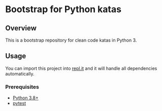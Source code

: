 # Bootstrap for Python katas

## Overview

This is a bootstrap repository for clean code katas in Python 3.

## Usage

You can import this project into [repl.it](https://replit.com)
and it will handle all dependencies automatically.

### Prerequisites

* [Python 3.8+](https://cmake.org)
* [pytest](https://pytest.org)